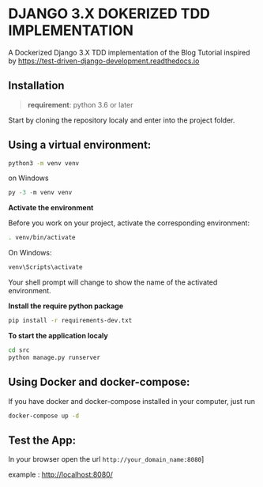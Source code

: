 DJANGO 3.X DOKERIZED TDD IMPLEMENTATION
=======================================

A Dockerized Django 3.X TDD implementation of the Blog Tutorial inspired by https://test-driven-django-development.readthedocs.io

## Installation

> **requirement**: python 3.6 or later

Start by cloning the repository localy and enter into the project folder.

## Using a virtual environment:


```bash
python3 -m venv venv
```

on Windows

```PowerShell
py -3 -m venv venv
```

**Activate the environment**

Before you work on your project, activate the corresponding environment:

```bash
. venv/bin/activate
```

On Windows:
```PowerShell
venv\Scripts\activate
```

Your shell prompt will change to show the name of the activated environment.

**Install the require python package**

```bash
pip install -r requirements-dev.txt
```

**To start the application localy**

```bash
cd src
python manage.py runserver
```

## Using Docker and docker-compose:

If you have docker and docker-compose installed in your computer, just run

```bash
docker-compose up -d
```

## Test the App:

In your browser open the url `http://your_domain_name:8080`]

example : [http://localhost:8080/](http://localhost:8080/)